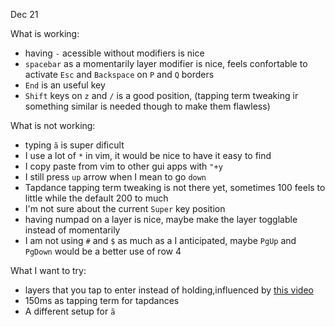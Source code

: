 Dec 21

What is working:
- having `-` acessible without modifiers is nice
- `spacebar` as a momentarily layer modifier is nice, feels confortable to activate `Esc` and `Backspace` on `P` and `Q` borders 
- `End` is an useful key
- `Shift` keys on `z` and `/` is a good position, (tapping term tweaking ir something similar is needed though to make them flawless)

What is not working:

- typing `ã` is super dificult
- I use a lot of `*` in vim, it would be nice to have it easy to find
- I copy paste from vim to other gui apps with `"+y`
- I still press `up` arrow when I mean to go `down`
- Tapdance tapping term tweaking is not there yet, sometimes 100 feels to little while the default 200 to much
- I'm not sure about the current `Super` key position
- having numpad on a layer is nice, maybe make the layer togglable instead of momentarily
- I am not using `#` and `$` as much as a I anticipated, maybe `PgUp` and `PgDown` would be a better use of row 4

What I want to try:
- layers that you tap to enter instead of holding,influenced by [this video]([url](https://youtu.be/8wZ8FRwOzhU?si=ojyDCu9oOurO-30q)https://youtu.be/8wZ8FRwOzhU?si=ojyDCu9oOurO-30q)
- 150ms as tapping term for tapdances
- A different setup for `ã`
